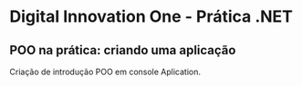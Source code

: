 # Digital Innovation One - Prática .NET

## POO na prática: criando uma aplicação
Criação de introdução POO em console Aplication.
